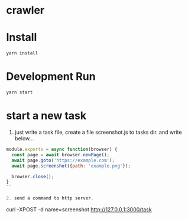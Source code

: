 # crawler

# Install
```
yarn install
```

# Development Run
```
yarn start
```

# start a new task
1. just write a task file, create a file screenshot.js to tasks dir. and write below...
```js
module.exports = async function(browser) {
  const page = await browser.newPage();
  await page.goto('https://example.com');
  await page.screenshot({path: 'example.png'});

  browser.close();
}
``

2. send a command to http server.

```
curl -XPOST -d name=screenshot http://127.0.0.1:3000/task
```
